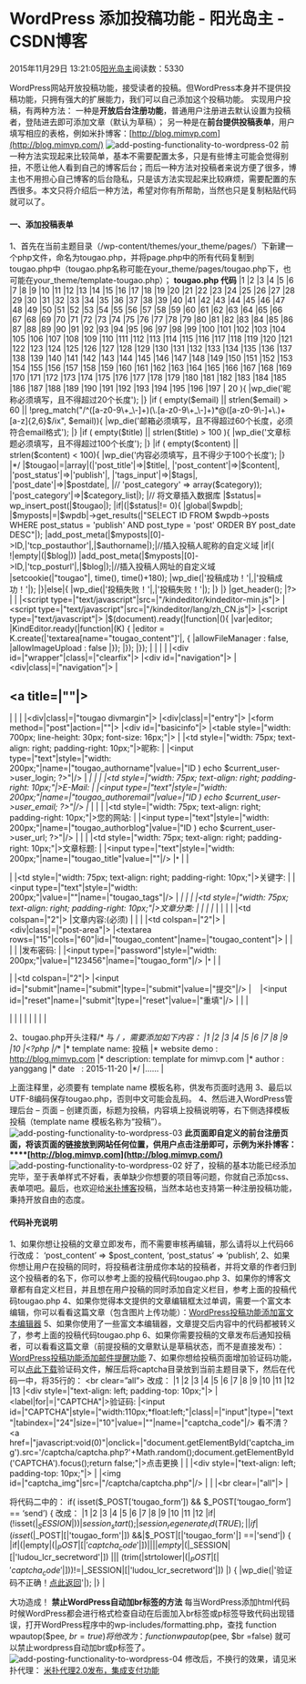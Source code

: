
# WordPress 添加投稿功能 - 阳光岛主 - CSDN博客

2015年11月29日 13:21:05[阳光岛主](https://me.csdn.net/sunboy_2050)阅读数：5330


WordPress网站开放投稿功能，接受读者的投稿。但WordPress本身并不提供投稿功能，只拥有强大的扩展能力，我们可以自己添加这个投稿功能。
实现用户投稿，有两种方法：
一种是**开放后台注册功能**，普通用户注册进去默认设置为投稿者，登陆进去即可添加文章（默认为草稿）；
另一种是在**前台提供投稿表单**，用户填写相应的表格，例如米扑博客：[http://blog.mimvp.com](http://blog.mimvp.com/)
![add-posting-functionality-to-wordpress-02](http://cdn-blog.mimvp.com/wp-content/uploads/2015/12/add-posting-functionality-to-wordpress-02.png)
前一种方法实现起来比较简单，基本不需要配置太多，只是有些博主可能会觉得别扭，不愿让他人看到自己的博客后台；而后一种方法对投稿者来说方便了很多，博主也不用担心自己博客的后台隐私，只是该方法实现起来比较麻烦，需要配置的东西很多。本文只将介绍后一种方法，希望对你有所帮助，当然也只是复制粘贴代码就可以了。
#### 一、添加投稿表单
1、首先在当前主题目录（/wp-content/themes/your_theme/pages/）下新建一个php文件，命名为tougao.php，并将page.php中的所有代码复制到tougao.php中（tougao.php名称可能在your_theme/pages/tougao.php下，也可能在your_theme/template-tougao.php）；
**tougao.php 代码**
|1
|2
|3
|4
|5
|6
|7
|8
|9
|10
|11
|12
|13
|14
|15
|16
|17
|18
|19
|20
|21
|22
|23
|24
|25
|26
|27
|28
|29
|30
|31
|32
|33
|34
|35
|36
|37
|38
|39
|40
|41
|42
|43
|44
|45
|46
|47
|48
|49
|50
|51
|52
|53
|54
|55
|56
|57
|58
|59
|60
|61
|62
|63
|64
|65
|66
|67
|68
|69
|70
|71
|72
|73
|74
|75
|76
|77
|78
|79
|80
|81
|82
|83
|84
|85
|86
|87
|88
|89
|90
|91
|92
|93
|94
|95
|96
|97
|98
|99
|100
|101
|102
|103
|104
|105
|106
|107
|108
|109
|110
|111
|112
|113
|114
|115
|116
|117
|118
|119
|120
|121
|122
|123
|124
|125
|126
|127
|128
|129
|130
|131
|132
|133
|134
|135
|136
|137
|138
|139
|140
|141
|142
|143
|144
|145
|146
|147
|148
|149
|150
|151
|152
|153
|154
|155
|156
|157
|158
|159
|160
|161
|162
|163
|164
|165
|166
|167
|168
|169
|170
|171
|172
|173
|174
|175
|176
|177
|178
|179
|180
|181
|182
|183
|184
|185
|186
|187
|188
|189
|190
|191
|192
|193
|194
|195
|196
|197
|<?php
|/**
|* template name: 投稿
|* website demo : http://blog.mimvp.com
|* description: template for mimvp.com
|* author : yanggang
|* date   : 2015-11-20
|*/
|if|( isset(|$_POST|[|'tougao_form'|]) &&|$_POST|[|'tougao_form'|] ==|'mimvp_auto_post'|){
|if|( isset(|$_COOKIE|[|"tougao"|]) && ( time() -|$_COOKIE|[|"tougao"|] ) < 120 ){
|wp_die(|'您投稿也太勤快了吧，先歇会儿！'|);
|}
|print_r(|$_POST|);
|//表单变量初始化
|$authorname|= isset(|$_POST|[|'tougao_authorname'|] ) ?|$_POST|[|'tougao_authorname'|] :|''|;
|$email|= isset(|$_POST|[|'tougao_authoremail'|] ) ?|$_POST|[|'tougao_authoremail'|] :|''|;
|$blog|= isset(|$_POST|[|'tougao_authorblog'|] ) ?|$_POST|[|'tougao_authorblog'|] :|''|;
|$title|= isset(|$_POST|[|'tougao_title'|] ) ?|$_POST|[|'tougao_title'|] :|''|;
|$tags|= isset(|$_POST|[|'tougao_tags'|] ) ?|$_POST|[|'tougao_tags'|] :|''|;
|$category|= isset(|$_POST|[|'tougao_cat'|] ) ?|$_POST|[|'tougao_cat'|] :|'4766'|;
|$postdate|= isset(|$_POST|[|'tougao_date'|] ) ?|$_POST|[|'tougao_date'|] :|date|(|"Y-m-d H:i:s"|,|strtotime|(|"+8 hour"|));
|$content|= isset(|$_POST|[|'tougao_content'|] ) ?|$_POST|[|'tougao_content'|] :|''|;
|$category_list|=|explode|(|","|,|$category|);
|//    $category_list = array("4924","1798","783","771");
|/*
|echo $postdate;
|//表单项数据验证
|if ( empty($authorname) || strlen($authorname) > 20 ){
|wp_die('昵称必须填写，且不得超过20个长度');
|}
|if ( empty($email) || strlen($email) > 60 || !preg_match("/^([a-z0-9\+_\-]+)(\.[a-z0-9\+_\-]+)*@([a-z0-9\-]+\.)+[a-z]{2,6}$/ix", $email)){
|wp_die('邮箱必须填写，且不得超过60个长度，必须符合email格式');
|}
|if ( empty($title) || strlen($title) > 100 ){
|wp_die('文章标题必须填写，且不得超过100个长度');
|}
|if ( empty($content) || strlen($content) < 100){
|wp_die('内容必须填写，且不得少于100个长度');
|}
|*/
|$tougao|=|array|(|'post_title'|=>|$title|,
|'post_content'|=>|$content|,
|'post_status'|=>|'publish'|,
|'tags_input'|=>|$tags|,
|'post_date'|=>|$postdate|,
|// 'post_category' => array($category));
|'post_category'|=>|$category_list|);
|// 将文章插入数据库
|$status|= wp_insert_post(|$tougao|);
|if|(|$status|!= 0){
|global|$wpdb|;
|$myposts|=|$wpdb|->get_results(|"SELECT ID FROM $wpdb->posts WHERE post_status = 'publish' AND post_type = 'post' ORDER BY post_date DESC"|);
|add_post_meta(|$myposts|[0]->ID,|'tcp_postauthor'|,|$authorname|);|//插入投稿人昵称的自定义域
|if|( !|empty|(|$blog|))
|add_post_meta(|$myposts|[0]->ID,|'tcp_posturl'|,|$blog|);|//插入投稿人网址的自定义域
|setcookie(|"tougao"|, time(), time()+180);
|wp_die(|'投稿成功！'|,|'投稿成功！'|);
|}|else|{
|wp_die(|'投稿失败！'|,|'投稿失败！'|);
|}
|}
|get_header();
|?>
|<?php get_sidebar(); ?>
|<body>
|<script type=|"text/javascript"|src=|"<?php bloginfo('template_url'); ?>/kindeditor/kindeditor-min.js"|></script>
|<script type=|"text/javascript"|src=|"<?php bloginfo('template_url'); ?>/kindeditor/lang/zh_CN.js"|></script>
|<script type=|"text/javascript"|>
|$(document).ready(|function|(){
|var|editor;
|KindEditor.ready(|function|(K) {
|editor = K.create(|'textarea[name="tougao_content"]'|, {
|allowFileManager : false,
|allowImageUpload : false
|});
|});
|});
|</script>
|<?php|if|(have_posts()) : ?>
|<?php|while|(have_posts()) : the_post(); ?>
|<?php|include|(|'top.php'|); ?>
|<div id=|"wrapper"|class|=|"clearfix"|>
|<div id=|"navigation"|>
|<div|class|=|"navigation"|>
|<h2><a title=|"<?php the_title(); ?>"|><?php the_title(); ?></a></h2>
|</div>
|<?php|include|(|"includes/notice.php"|); ?>
|</div>
|<div|class|=|"tougao divmargin"|>
|<div|class|=|"entry"|>
|<form method=|"post"|action=|"<?php echo $_SERVER["|REQUEST_URI|"]; $current_user = wp_get_current_user(); ?>"|>
|<div id=|"basicinfo"|>
|<table style=|"width: 700px; line-height: 30px; font-size: 16px;"|>
|<tr>
|<td style=|"width: 75px; text-align: right; padding-right: 10px;"|>昵称:</td>
|<td>
|<input type=|"text"|style=|"width: 200px;"|name=|"tougao_authorname"|value=|"<?php if ( 0 != $current_user->ID ) echo $current_user->user_login; ?>"|/>
|<small>*</small>
|</td>
|</tr>
|<tr>
|<td style=|"width: 75px; text-align: right; padding-right: 10px;"|>E-Mail:</td>
|<td>
|<input type=|"text"|style=|"width: 200px;"|name=|"tougao_authoremail"|value=|"<?php if ( 0 != $current_user->ID ) echo $current_user->user_email; ?>"|/>
|<small>*</small>
|</td>
|</tr>
|<tr>
|<td style=|"width: 75px; text-align: right; padding-right: 10px;"|>您的网站:</td>
|<td>
|<input type=|"text"|style=|"width: 200px;"|name=|"tougao_authorblog"|value=|"<?php if ( 0 != $current_user->ID ) echo $current_user->user_url; ?>"|/>
|</td>
|</tr>
|<tr>
|<td style=|"width: 75px; text-align: right; padding-right: 10px;"|>文章标题:</td>
|<td>
|<input type=|"text"|style=|"width: 200px;"|name=|"tougao_title"|value=|""|/>
|<small>*</small>
|</td>
|</tr>

|<tr>
|<td style=|"width: 75px; text-align: right; padding-right: 10px;"|>关键字:</td>
|<td>
|<input type=|"text"|style=|"width: 200px;"|value=|""|name=|"tougao_tags"|/>
|<small>*</small>
|</td>
|</tr>
|<tr>
|<td style=|"width: 75px; text-align: right; padding-right: 10px;"|>文章分类:</td>
|<td>
|<?php|//wp_dropdown_categories('show_count=1&hierarchical=1'); ?>
|<?php wp_dropdown_categories(|'title_li=0&hierarchical=1'|); ?>
|<small>*</small>
|</td>
|</tr>
|</div>
|<tr>
|<td colspan=|"2"|>
|文章内容:(必须)
|</td>
|</tr>
|<tr>
|<td colspan=|"2"|>
|<div|class|=|"post-area"|>
|<textarea rows=|"15"|cols=|"60"|id=|"tougao_content"|name=|"tougao_content"|></textarea>
|</div>
|</td>
|</tr>
|<tr>
|<td>发布密码:</td>
|<td>
|<input type=|"password"|style=|"width: 200px;"|value=|"123456"|name=|"tougao_form"|/>
|<small>*</small>
|</td>
|</tr>

|<tr>
|<td colspan=|"2"|>
|<input id=|"submit"|name=|"submit"|type=|"submit"|value=|"提交"|/>
|&nbsp;&nbsp;&nbsp;
|<input id=|"reset"|name=|"submit"|type=|"reset"|value=|"重填"|/>
|</td>
|</tr>
|</table>

|</form>
|</div>
|</div>
|</div>
|<?php|endwhile|;|else|: ?>
|<?php|endif|; ?>
|<?php get_footer(); ?>
|

2、tougao.php开头注释/* 与 */ ，需要添加如下内容：
|1
|2
|3
|4
|5
|6
|7
|8
|9
|10
|<?php
|/**
|* template name: 投稿
|* website demo : http://blog.mimvp.com
|* description: template for mimvp.com
|* author : yanggang
|* date   : 2015-11-20
|*/
|……
|

上面注释里，必须要有 template name 模板名称，供发布页面时选用
3、最后以UTF-8编码保存tougao.php，否则中文可能会乱码。
4、然后进入WordPress管理后台 – 页面 – 创建页面，标题为投稿，内容填上投稿说明等，右下侧选择模板投稿（template name 模板名称为“投稿”）。
![add-posting-functionality-to-wordpress-03](http://cdn-blog.mimvp.com/wp-content/uploads/2015/12/add-posting-functionality-to-wordpress-03.png)
**此页面即自定义的前台注册页面，将该页面的链接放到网站任何位置，供用户点击注册即可，示例为米扑博客：****[http://blog.mimvp.com](http://blog.mimvp.com/)**
![add-posting-functionality-to-wordpress-02](http://cdn-blog.mimvp.com/wp-content/uploads/2015/12/add-posting-functionality-to-wordpress-02.png)
好了，投稿的基本功能已经添加完毕，至于表单样式不好看，表单缺少你想要的项目等问题，你就自己添加css、表单项吧。最后，也欢迎给[米扑博客](http://blog.mimvp.com/)投稿，当然本站也支持第一种注册投稿功能，秉持开放自由的态度。

#### 代码补充说明
1、如果你想让投稿的文章立即发布，而不需要审核再编辑，那么请将以上代码66行改成：
‘post_content’ => $post_content, ‘post_status’ => ‘publish’,
2、如果你想让用户在投稿的同时，将投稿者注册成你本站的投稿者，并将文章的作者归到这个投稿者的名下，你可以参考上面的投稿代码tougao.php
3、如果你的博客文章都有自定义栏目，并且想在用户投稿的同时添加自定义栏目，参考上面的投稿代码tougao.php
4、如果你觉得本文提供的文章编辑框太过单调，需要一个富文本编辑，你可以看看这篇文章（包含图片上传功能）：[WordPress投稿功能添加富文本编辑器](http://www.ludou.org/tougao-text-editor.html)
5、如果你使用了一些富文本编辑器，文章提交后内容中的代码都被转义了，参考上面的投稿代码tougao.php
6、如果你需要投稿的文章发布后通知投稿者，可以看看这篇文章（前提投稿的文章默认是草稿状态，而不是直接发布）：[WordPress投稿功能添加邮件提醒功能](http://www.ludou.org/wordpress-tougao-mail.html)
7、如果你想给投稿页面增加验证码功能，可以[点此下载](http://www.ludou.org/tool/file/captcha-php)验证码文件，解压后将captcha目录放到当前主题目录下，然后在代码一中，将35行的：
<br clear=”all”>
改成：
|1
|2
|3
|4
|5
|6
|7
|8
|9
|10
|11
|12
|13
|<div style=|"text-align: left; padding-top: 10px;"|>
|<label|for|=|"CAPTCHA"|>验证码:
|<input id=|"CAPTCHA"|style=|"width:110px;*float:left;"|class|=|"input"|type=|"text"|tabindex=|"24"|size=|"10"|value=|""|name=|"captcha_code"|/> 看不清？<a href=|"javascript:void(0)"|onclick=|"document.getElementById('captcha_img').src='<?php bloginfo('template_url'); ?>/captcha/captcha.php?'+Math.random();document.getElementById('CAPTCHA').focus();return false;"|>点击更换</a>
|</label>
|</div>
|<div style=|"text-align: left; padding-top: 10px;"|>
|<label>
|<img id=|"captcha_img"|src=|"<?php bloginfo('template_url'); ?>/captcha/captcha.php"|/>
|</label>
|</div>
|<br clear=|"all"|>
|

将代码二中的：
if( isset($_POST[‘tougao_form’]) && $_POST[‘tougao_form’] == ‘send’) {
改成：
|1
|2
|3
|4
|5
|6
|7
|8
|9
|10
|11
|12
|if|(!isset(|$_SESSION|)) {
|session_start();
|session_regenerate_id(TRUE);
|}
|if|( isset(|$_POST|[|'tougao_form'|]) &&|$_POST|[|'tougao_form'|] ==|'send'|) {
|if|(|empty|(|$_POST|[|'captcha_code'|])
||||empty|(|$_SESSION|[|'ludou_lcr_secretword'|])
||| (trim(|strtolower|(|$_POST|[|'captcha_code'|])) !=|$_SESSION|[|'ludou_lcr_secretword'|])
|) {
|wp_die(|'验证码不正确！<a href="'|.|$current_url|.|'">点此返回</a>'|);
|}
|

大功造成！
**禁止WordPress自动加br标签的方法**
每当WordPress添加html代码时候WordPress都会进行格式检查自动在后面加入br标签或p标签导致代码出现错误，打开WordPress程序中的wp-includes/formatting.php，查找
function wpautop($pee, $br = true)
将他改为：
function wpautop($pee, $br =false)
就可以禁止wordpress自动加br或p标签了。
![add-posting-functionality-to-wordpress-04](http://cdn-blog.mimvp.com/wp-content/uploads/2015/12/add-posting-functionality-to-wordpress-04.png)
修改后，不换行的效果，请见米扑代理：
[米扑代理2.0发布，集成支付功能](http://blog.mimvp.com/2015/05/m-agent-2-0-released-bashing-integrated-payment-function/)


